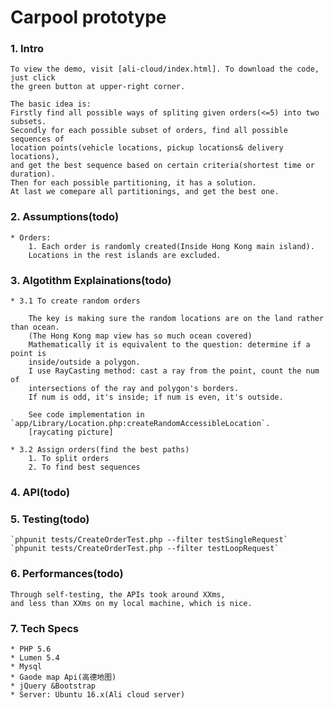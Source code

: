 # Carpool prototype

### 1. Intro

    To view the demo, visit [ali-cloud/index.html]. To download the code, just click
    the green button at upper-right corner.

    The basic idea is:
    Firstly find all possible ways of spliting given orders(<=5) into two subsets.
    Secondly for each possible subset of orders, find all possible sequences of
    location points(vehicle locations, pickup locations& delivery locations),
    and get the best sequence based on certain criteria(shortest time or duration).
    Then for each possible partitioning, it has a solution.
    At last we comepare all partitionings, and get the best one.

### 2. Assumptions(todo)

    * Orders:
        1. Each order is randomly created(Inside Hong Kong main island).
        Locations in the rest islands are excluded.

### 3. Algotithm Explainations(todo)

    * 3.1 To create random orders

        The key is making sure the random locations are on the land rather than ocean.
        (The Hong Kong map view has so much ocean covered)
        Mathematically it is equivalent to the question: determine if a point is
        inside/outside a polygon.
        I use RayCasting method: cast a ray from the point, count the num of
        intersections of the ray and polygon's borders.
        If num is odd, it's inside; if num is even, it's outside.

        See code implementation in `app/Library/Location.php:createRandomAccessibleLocation`.
        [raycating picture]

    * 3.2 Assign orders(find the best paths)
        1. To split orders
        2. To find best sequences

### 4. API(todo)

### 5. Testing(todo)

    `phpunit tests/CreateOrderTest.php --filter testSingleRequest`
    `phpunit tests/CreateOrderTest.php --filter testLoopRequest`

### 6. Performances(todo)

    Through self-testing, the APIs took around XXms,
    and less than XXms on my local machine, which is nice.

### 7. Tech Specs

    * PHP 5.6
    * Lumen 5.4
    * Mysql
    * Gaode map Api(高德地图)
    * jQuery &Bootstrap
    * Server: Ubuntu 16.x(Ali cloud server)
